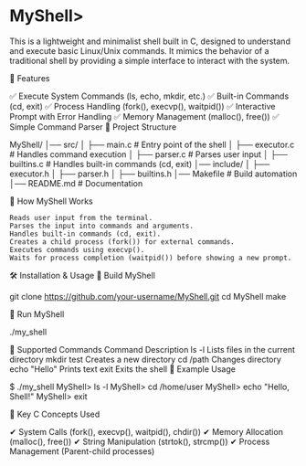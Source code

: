 # MyShell>
This is a lightweight and minimalist shell built in C, designed to understand and execute basic Linux/Unix commands. It mimics the behavior of a traditional shell by providing a simple interface to interact with the system.

📌 Features

✅ Execute System Commands (ls, echo, mkdir, etc.)
✅ Built-in Commands (cd, exit)
✅ Process Handling (fork(), execvp(), waitpid())
✅ Interactive Prompt with Error Handling
✅ Memory Management (malloc(), free())
✅ Simple Command Parser
📂 Project Structure

MyShell/
│── src/
│   ├── main.c         # Entry point of the shell
│   ├── executor.c     # Handles command execution
│   ├── parser.c       # Parses user input
│   ├── builtins.c     # Handles built-in commands (cd, exit)
│── include/
│   ├── executor.h
│   ├── parser.h
│   ├── builtins.h
│── Makefile           # Build automation
│── README.md          # Documentation

📜 How MyShell Works

    Reads user input from the terminal.
    Parses the input into commands and arguments.
    Handles built-in commands (cd, exit).
    Creates a child process (fork()) for external commands.
    Executes commands using execvp().
    Waits for process completion (waitpid()) before showing a new prompt.

🛠️ Installation & Usage
📌 Build MyShell

git clone https://github.com/your-username/MyShell.git
cd MyShell
make

📌 Run MyShell

./my_shell

📌 Supported Commands
Command	Description
ls -l	Lists files in the current directory
mkdir test	Creates a new directory
cd /path	Changes directory
echo "Hello"	Prints text
exit	Exits the shell
📜 Example Usage

$ ./my_shell
MyShell> ls -l
MyShell> cd /home/user
MyShell> echo "Hello, Shell!"
MyShell> exit

📌 Key C Concepts Used

✔ System Calls (fork(), execvp(), waitpid(), chdir())
✔ Memory Allocation (malloc(), free())
✔ String Manipulation (strtok(), strcmp())
✔ Process Management (Parent-child processes)

